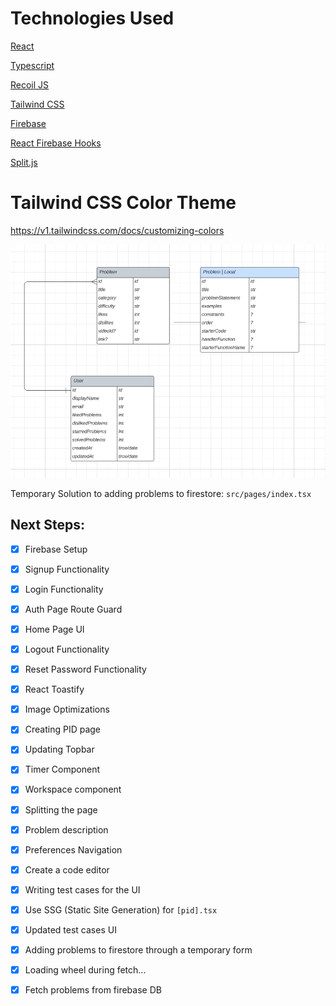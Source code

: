 # Technologies Used

[React](https://react.dev/)

[Typescript](https://www.typescriptlang.org/docs/handbook/react.html)

[Recoil JS](https://recoiljs.org/)

[Tailwind CSS](https://tailwindcss.com/)

[Firebase](https://firebase.google.com/)

[React Firebase Hooks](https://github.com/CSFrequency/react-firebase-hooks/tree/master/auth)

[Split.js](https://split.js.org/)

# Tailwind CSS Color Theme
https://v1.tailwindcss.com/docs/customizing-colors


![ERD Draft](./ERD-Draft.png)

Temporary Solution to adding problems to firestore: `src/pages/index.tsx`

## Next Steps:

- [x] Firebase Setup
- [x] Signup Functionality
- [x] Login Functionality
- [X] Auth Page Route Guard
- [X] Home Page UI

- [x] Logout Functionality
- [x] Reset Password Functionality
- [x] React Toastify
- [x] Image Optimizations
- [x] Creating PID page
- [x] Updating Topbar


- [x] Timer Component
- [x] Workspace component
- [x] Splitting the page
- [x] Problem description
- [x] Preferences Navigation

- [x] Create a code editor
- [x] Writing test cases for the UI

- [x] Use SSG (Static Site Generation) for `[pid].tsx`
- [x] Updated test cases UI 
- [x] Adding problems to firestore through a temporary form

-[x] Loading wheel during fetch...
-[x] Fetch problems from firebase DB

